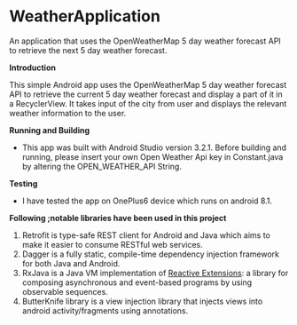 # WeatherApplication
 An application that uses the OpenWeatherMap 5 day weather forecast API to retrieve the next 5 day weather forecast.

**Introduction**

This simple Android app uses the OpenWeatherMap 5 day weather forecast API to retrieve the current 5 day weather forecast and display a part of it in a RecyclerView.
It takes input of the city from user and displays the relevant weather information to the user.

**Running and Building**
- This app was built with Android Studio version 3.2.1. Before building and running, please insert your own Open Weather Api key in Constant.java by altering the OPEN_WEATHER_API String.

**Testing**
- I have tested the app on OnePlus6 device which runs on android 8.1.

**Following ;notable libraries have been used in this project**
1. Retrofit is type-safe REST client for Android and Java which aims to make it easier to consume RESTful web services.
2. Dagger is a fully static, compile-time dependency injection framework for both Java and Android.
3. RxJava is a Java VM implementation of [Reactive Extensions](http://reactivex.io/): a library for composing asynchronous and event-based programs by using observable sequences.
4. ButterKnife library is a view injection library that injects views into android activity/fragments using annotations.
